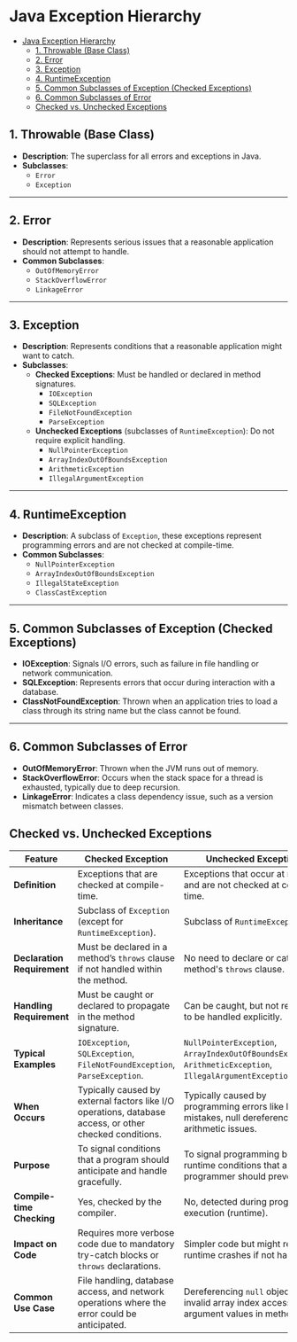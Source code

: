 # Java Exception Hierarchy

- [Java Exception Hierarchy](#java-exception-hierarchy)
  - [1. Throwable (Base Class)](#1-throwable-base-class)
  - [2. Error](#2-error)
  - [3. Exception](#3-exception)
  - [4. RuntimeException](#4-runtimeexception)
  - [5. Common Subclasses of Exception (Checked Exceptions)](#5-common-subclasses-of-exception-checked-exceptions)
  - [6. Common Subclasses of Error](#6-common-subclasses-of-error)
  - [Checked vs. Unchecked Exceptions](#checked-vs-unchecked-exceptions)

## 1. Throwable (Base Class)

- **Description**: The superclass for all errors and exceptions in Java.
- **Subclasses**:
  - `Error`
  - `Exception`

---

## 2. Error

- **Description**: Represents serious issues that a reasonable application should not attempt to handle.
- **Common Subclasses**:
  - `OutOfMemoryError`
  - `StackOverflowError`
  - `LinkageError`

---

## 3. Exception

- **Description**: Represents conditions that a reasonable application might want to catch.
- **Subclasses**:
  - **Checked Exceptions**: Must be handled or declared in method signatures.
    - `IOException`
    - `SQLException`
    - `FileNotFoundException`
    - `ParseException`
  - **Unchecked Exceptions** (subclasses of `RuntimeException`): Do not require explicit handling.
    - `NullPointerException`
    - `ArrayIndexOutOfBoundsException`
    - `ArithmeticException`
    - `IllegalArgumentException`

---

## 4. RuntimeException

- **Description**: A subclass of `Exception`, these exceptions represent programming errors and are not checked at compile-time.
- **Common Subclasses**:
  - `NullPointerException`
  - `ArrayIndexOutOfBoundsException`
  - `IllegalStateException`
  - `ClassCastException`

---

## 5. Common Subclasses of Exception (Checked Exceptions)

- **IOException**: Signals I/O errors, such as failure in file handling or network communication.
- **SQLException**: Represents errors that occur during interaction with a database.
- **ClassNotFoundException**: Thrown when an application tries to load a class through its string name but the class cannot be found.

---

## 6. Common Subclasses of Error

- **OutOfMemoryError**: Thrown when the JVM runs out of memory.
- **StackOverflowError**: Occurs when the stack space for a thread is exhausted, typically due to deep recursion.
- **LinkageError**: Indicates a class dependency issue, such as a version mismatch between classes.

## Checked vs. Unchecked Exceptions

| Feature                     | Checked Exception                                                                                       | Unchecked Exception                                                                                          |
| --------------------------- | ------------------------------------------------------------------------------------------------------- | ------------------------------------------------------------------------------------------------------------ |
| **Definition**              | Exceptions that are checked at compile-time.                                                            | Exceptions that occur at runtime and are not checked at compile-time.                                        |
| **Inheritance**             | Subclass of `Exception` (except for `RuntimeException`).                                                | Subclass of `RuntimeException`.                                                                              |
| **Declaration Requirement** | Must be declared in a method’s `throws` clause if not handled within the method.                        | No need to declare or catch in a method's `throws` clause.                                                   |
| **Handling Requirement**    | Must be caught or declared to propagate in the method signature.                                        | Can be caught, but not required to be handled explicitly.                                                    |
| **Typical Examples**        | `IOException`, `SQLException`, `FileNotFoundException`, `ParseException`.                               | `NullPointerException`, `ArrayIndexOutOfBoundsException`, `ArithmeticException`, `IllegalArgumentException`. |
| **When Occurs**             | Typically caused by external factors like I/O operations, database access, or other checked conditions. | Typically caused by programming errors like logic mistakes, null dereferencing, or arithmetic issues.        |
| **Purpose**                 | To signal conditions that a program should anticipate and handle gracefully.                            | To signal programming bugs or runtime conditions that a programmer should prevent.                           |
| **Compile-time Checking**   | Yes, checked by the compiler.                                                                           | No, detected during program execution (runtime).                                                             |
| **Impact on Code**          | Requires more verbose code due to mandatory try-catch blocks or `throws` declarations.                  | Simpler code but might result in runtime crashes if not handled.                                             |
| **Common Use Case**         | File handling, database access, and network operations where the error could be anticipated.            | Dereferencing `null` objects, invalid array index access, illegal argument values in methods.                |
